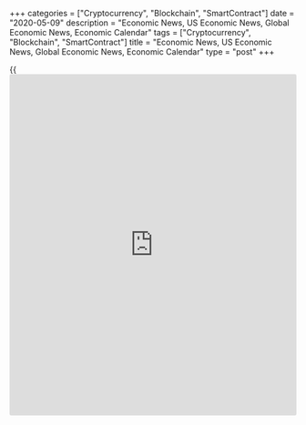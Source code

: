 +++
categories = ["Cryptocurrency", "Blockchain", "SmartContract"]
date = "2020-05-09"
description = "Economic News, US Economic News, Global Economic News, Economic Calendar"
tags = ["Cryptocurrency", "Blockchain", "SmartContract"]
title = "Economic News, US Economic News, Global Economic News, Economic Calendar"
type = "post"
+++

{{<iframe id="large-banner" src="https://www.bounty.group/#slide=27.0" width="100%" height="600" scrolling="no" style="border: 0px solid rgb(216, 221, 230); border-radius: 3px;">}}

Taiwan's trade surplus decreased in April as exports declined more than
expected amid rising imports, figures from the Ministry of Finance
showed on Friday. The trade surplus decreased to $2.267 billion in April
from $2.702 billion last year. Economists had expected a surplus of
$2.80 billion. In... [Read more...][1]

Malaysia's unemployment rate rose in March, data from the Department of
Statistics showed on Friday. The jobless rate rose to 3.9 percent in
March from 3.3 percent in February. In the same month last year, the
unemployment rate was 3.4 percent. On a seasonally adjusted basis,
jobless rate rose... [Read more...][2]

![australiacentralbank july02 08may20][3]

The Australian economy is set to log its biggest contraction in the
[history](https://www.fixpro.org/post/chargeless-historical-data-api-backtesting/) due to the coronavirus, or Covid-19, pandemic, the Reserve Bank
of Australia said Friday. In its quarterly statement on monetary [policy](https://www.fintechee.com/policy/),
the central bank said gross domestic product is expected to contract
around 10 percent over the first half of 2020, mostly concentrated in
the June quarter. [Read more...][4]

[View All][5]

   1. www.rtt[news](https://www.letsplayfx.com/blog/forex-news-website/).com/3094206/taiwan-trade-surplus-decreases-in-april.aspx?type=aeco
   2. www.rtt[news](https://www.letsplayfx.com/blog/forex-news-website/).com/3094031/malaysia-jobless-rate-rises-in-march.aspx?type=aeco
   3. cdn.rtt[news](https://www.letsplayfx.com/blog/forex-news-website/).com/articleimages/forextopstory/2020/may/australiacentralbank-july02_08may20.jpg (australiacentralbank july02 08may20)
   4. www.rtt[news](https://www.letsplayfx.com/blog/forex-news-website/).com/3094027/australia-s-gdp-to-decline-most-on-record-rba.aspx?type=aeco
   5. www.rtt[news](https://www.letsplayfx.com/blog/forex-news-website/).com/list/asian-economic-[news](https://www.letsplayfx.com/blog/forex-news-website/).aspx